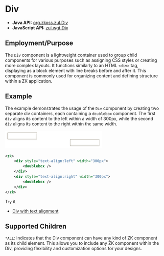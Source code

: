 # Div

- **Java API:** [org.zkoss.zul.Div](https://www.zkoss.org/javadoc/latest/zk/org/zkoss/zul/Div.html)
- **JavaScript API:** [zul.wgt.Div](https://www.zkoss.org/javadoc/latest/jsdoc/classes/zul.wgt.Div.html)

## Employment/Purpose
The `Div` component is a lightweight container used to group child components for various purposes such as assigning CSS styles or creating more complex layouts. It functions similarly to an HTML `<div>` tag, displaying as a block element with line breaks before and after it. This component is commonly used for organizing content and defining structure within a ZK application.

## Example
The example demonstrates the usage of the `Div` component by creating two separate div containers, each containing a `doublebox` component. The first `div` aligns its content to the left within a width of 300px, while the second `div` aligns its content to the right within the same width.

![Div Example](images/ZKComRef_Div_Example.png)

```xml
<zk>
    <div style="text-align:left" width="300px">
        <doublebox />
    </div>
    <div style="text-align:right" width="300px">
        <doublebox />
    </div>
</zk>
```

Try it
*  [Div with text alignment](https://zkfiddle.org/sample/1d30bqc/1-ZK-Component-Reference-Div-Example?v=latest&t=Iceblue_Compact)

## Supported Children

`*ALL`: Indicates that the Div component can have any kind of ZK component as its child element. This allows you to include any ZK component within the Div, providing flexibility and customization options for your designs.
